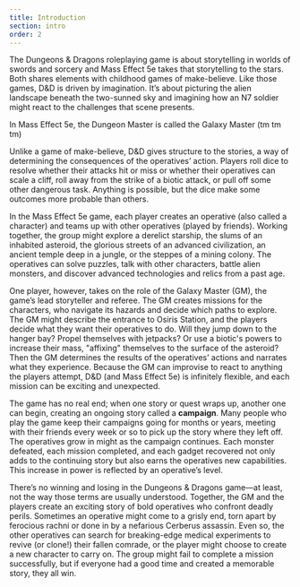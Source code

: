 ```yaml
---
title: Introduction
section: intro
order: 2
---
```

The Dungeons & Dragons roleplaying game is about storytelling in worlds of swords and sorcery and Mass Effect 5e
takes that storytelling to the stars. Both shares elements with childhood games of make-believe. Like those games,
D&D is driven by imagination. It’s about picturing the alien landscape beneath the two-sunned sky and imagining how an
N7 soldier might react to the challenges that scene presents.

<v-alert :value="true" type="info">
In Mass Effect 5e, the Dungeon Master is called the Galaxy Master (tm tm tm)
</v-alert>

<br>

<simple-card><template slot="text">
__Galaxy Master (GM)__: You arrived on Asteroid 2179 JK178 on a UT-47 Kodiak. Approaching the station’s hangar, a missile
lock alarm sounds in the cockpit. Your pilot, Harcourt Finn, immediately took evasive action and put down on the opposite
side of the asteroid. Scans indicate the automated defense system should extend around the entire asteroid but appears
to be dormant on the side opposite the station entrance. Having no other options, you double-checked the pressure seals
on your armor and set out on foot across the asteroid’s surface. After a quick 3 kilometer jaunt, you arrive at the edge
of the asteroid. Looking down, you can see the hangar doors sealed tight. You’ll have to find another way in …
\
__Amanda (playing Melphine)__: I want to scan the area for movement or any immediate threats.
\
__Amie (playing Telos)__: The drop to the hanger door looks pretty far? I want to test how much gravity the asteroid has.
Do I think we can easily drop down to it without injuring ourselves or flying off into space?
</template></simple-card>

Unlike a game of make-believe, D&D gives structure to the stories, a way of determining the consequences of the operatives’
action. Players roll dice to resolve whether their attacks hit or miss or whether their operatives can scale a cliff,
roll away from the strike of a biotic attack, or pull off some other dangerous task. Anything is possible,
but the dice make some outcomes more probable than others.

<simple-card><template slot="text">
__Galaxy Master (GM)__: OK, one at a time. Amanda, you’re looking for threats?
\
__Amanda__: Yeah. Is there any movement in the area?
\
__GM__: Make a Wisdom check.
\
__Amanda__: Does my Perception skill apply?
\
__GM__: Of course!
\
__Amanda (rolling a d20)__: Rats. I rolled a six, plus two for my perception skill modifier. So, Eight.
\
__GM__: No movement that you can see. And Amie, Telos is assessing the drop to the hanger bay?
</template></simple-card>

In the Mass Effect 5e game, each player creates an operative (also called a character) and teams up with other
operatives (played by friends). Working together, the group might explore a derelict starship, the slums of an inhabited asteroid,
the glorious streets of an advanced civilization, an ancient temple deep in a jungle, or the steppes of a mining colony.
The operatives can solve puzzles, talk with other characters, battle alien monsters, and discover advanced technologies
and relics from a past age.

One player, however, takes on the role of the Galaxy Master (GM), the game’s lead storyteller and referee. The GM creates
missions for the characters, who navigate its hazards and decide which paths to explore. The GM might describe the
entrance to Osiris Station, and the players decide what they want their operatives to do. Will they jump down to the hanger bay?
Propel themselves with jetpacks? Or use a biotic's powers to increase their mass, "affixing" themselves to the surface of 
the asteroid? Then the GM determines the results of the operatives’ actions and narrates what they experience. Because the GM
can improvise to react to anything the players attempt, D&D (and Mass Effect 5e) is infinitely flexible, and each
mission can be exciting and unexpected.

The game has no real end; when one story or quest wraps up, another one can begin, creating an ongoing story called a
__campaign__. Many people who play the game keep their campaigns going for months or years, meeting with their friends
every week or so to pick up the story where they left off. The operatives grow in might as the campaign continues. Each
monster defeated, each mission completed, and each gadget recovered not only adds to the continuing story but also
earns the operatives new capabilities. This increase in power is reflected by an operative’s level.

There’s no winning and losing in the Dungeons & Dragons game—at least, not the way those terms are usually understood.
Together, the GM and the players create an exciting story of bold operatives who confront deadly perils. Sometimes an
operative might come to a grisly end, torn apart by ferocious rachni or done in by a nefarious Cerberus assassin. Even so,
the other operatives can search for breaking-edge medical experiments to revive (or clone!) their fallen comrade, or the
player might choose to create a new character to carry on. The group might fail to complete a mission successfully,
but if everyone had a good time and created a memorable story, they all win.

<source-reference pages="2" source="basic"></source-reference>
